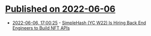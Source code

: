 # [Published on 2022-06-06](index.md)

* [2022-06-06, 17:00:25](https://news.ycombinator.com/item?id=31642927) - [SimpleHash (YC W22) Is Hiring Back End Engineers to Build NFT APIs](https://www.ycombinator.com/companies/simplehash/jobs/ID7qnlS-senior-backend-api-engineer)

